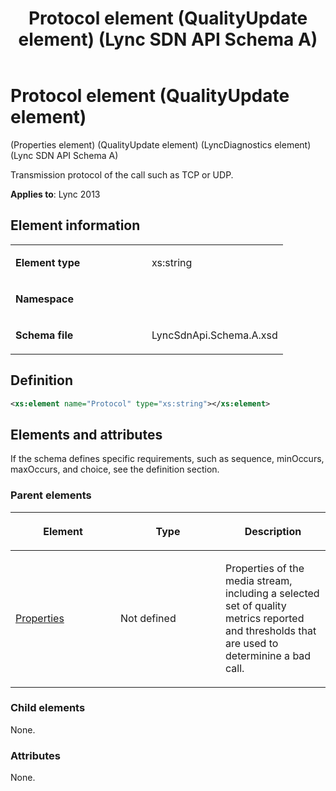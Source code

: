 ﻿---
title: Protocol element  (QualityUpdate element) (Lync SDN API Schema A)
TOCTitle: Protocol element (Properties element) (QualityUpdate element) (LyncDiagnostics element)
ms:assetid: 2fc8009f-ed3d-5ffc-dd3f-039ade5a283d
ms:mtpsurl: https://msdn.microsoft.com/library/Dn439274(v=office.15)
ms:contentKeyID: 57261010
ms.date: 07/24/2014
mtps_version: v=office.15
dev_langs:
- xml
---

# Protocol element (QualityUpdate element)

(Properties element) (QualityUpdate element) (LyncDiagnostics element) (Lync SDN API Schema A)

Transmission protocol of the call such as TCP or UDP.


**Applies to**: Lync 2013

## Element information

<table>
<colgroup>
<col style="width: 50%" />
<col style="width: 50%" />
</colgroup>
<tbody>
<tr class="odd">
<td><p><strong>Element type</strong></p></td>
<td><p>xs:string</p></td>
</tr>
<tr class="even">
<td><p><strong>Namespace</strong></p></td>
<td><p></p></td>
</tr>
<tr class="odd">
<td><p><strong>Schema file</strong></p></td>
<td><p>LyncSdnApi.Schema.A.xsd</p></td>
</tr>
</tbody>
</table>


## Definition

```xml
<xs:element name="Protocol" type="xs:string"></xs:element>
```

## Elements and attributes

If the schema defines specific requirements, such as sequence, minOccurs, maxOccurs, and choice, see the definition section.

### Parent elements

<table>
<colgroup>
<col style="width: 33%" />
<col style="width: 33%" />
<col style="width: 33%" />
</colgroup>
<thead>
<tr class="header">
<th><p>Element</p></th>
<th><p>Type</p></th>
<th><p>Description</p></th>
</tr>
</thead>
<tbody>
<tr class="odd">
<td><p><a href="properties-element-qualityupdate-element-sdn-api-schema-a.md">Properties</a></p></td>
<td><p>Not defined</p></td>
<td><p>Properties of the media stream, including a selected set of quality metrics reported and thresholds that are used to determinine a bad call.</p></td>
</tr>
</tbody>
</table>


### Child elements

None.

### Attributes

None.

